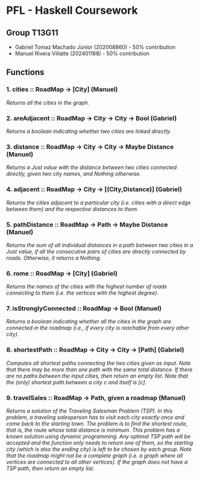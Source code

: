 # PFL - Haskell Coursework

## Group T13G11
- Gabriel Tomaz Machado Júnior (202008860) - 50% contribution
- Manuel Rivera Villatte (202401168) - 50% contribution


## Functions

### 1. cities :: RoadMap -> [City] (Manuel)

_Returns all the cities in the graph._

### 2. areAdjacent :: RoadMap -> City -> City -> Bool (Gabriel)

_Returns a boolean indicating whether two cities are linked directly._

### 3. distance :: RoadMap -> City -> City -> Maybe Distance (Manuel)

_Returns a Just value with the distance between two cities connected directly, given two city names, and Nothing otherwise._

### 4. adjacent :: RoadMap -> City -> [(City,Distance)] (Gabriel)

_Returns the cities adjacent to a particular city (i.e. cities with a direct edge between them) and the respective distances to them._

### 5. pathDistance :: RoadMap -> Path -> Maybe Distance (Manuel)

_Returns the sum of all individual distances in a path between two cities in a Just value, if all the consecutive pairs of cities are directly connected by roads. Otherwise, it returns a Nothing._

### 6. rome :: RoadMap -> [City] (Gabriel)

_Returns the names of the cities with the highest number of roads connecting to them (i.e. the vertices with the highest degree)._

### 7. isStronglyConnected :: RoadMap -> Bool (Manuel)

_Returns a boolean indicating whether all the cities in the graph are connected in the roadmap (i.e., if every city is reachable from every other city)._

### 8. shortestPath :: RoadMap -> City -> City -> [Path] (Gabriel)

_Computes all shortest paths connecting the two cities given as input. Note that there may be more than one path with the same total distance. If there are no paths between the input cities, then return an empty list. Note that the (only) shortest path between a city c and itself is [c]._

### 9. travelSales :: RoadMap -> Path, given a roadmap (Manuel)

_Returns a solution of the Traveling Salesman Problem (TSP). In this problem, a traveling salesperson has to visit each city exactly once and come back to the starting town. The problem is to find the shortest route, that is, the route whose total distance is minimum. This problem has a known solution using dynamic programming. Any optimal TSP path will be accepted and the function only needs to return one of them, so the starting city (which is also the ending city) is left to be chosen by each group. Note that the roadmap might not be a complete graph (i.e. a graph where all vertices are connected to all other vertices). If the graph does not have a TSP path, then return an empty list._
